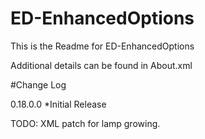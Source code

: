 # ED-EnhancedOptions
This is the Readme for ED-EnhancedOptions

Additional details can be found in About.xml

#Change Log

0.18.0.0
*Initial Release


TODO:
XML patch for lamp growing.
